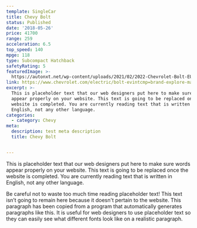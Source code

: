 ```yaml
---
template: SingleCar
title: Chevy Bolt
status: Published
date: '2018-05-26'
price: 41700
range: 259
acceleration: 6.5
top_speed: 140
mpge: 118
type: Subcompact Hatchback
safetyRating: 5
featuredImage: >-
  https://autonxt.net/wp-content/uploads/2021/02/2022-Chevrolet-Bolt-EUV11.jpg
link: https://www.chevrolet.com/electric/bolt-evintcmp=brand-explore-mache
excerpt: >-
  This is placeholder text that our web designers put here to make sure words
  appear properly on your website. This text is going to be replaced once the
  website is completed. You are currently reading text that is written in
  English, not any other language.
categories:
  - category: Chevy
meta:
  description: test meta description
  title: Chevy Bolt


---
```


This is placeholder text that our web designers put here to make sure words appear properly on your website. This text is going to be replaced once the website is completed. You are currently reading text that is written in English, not any other language.

Be careful not to waste too much time reading placeholder text! This text isn’t going to remain here because it doesn't pertain to the website. This paragraph has been copied from a program that automatically generates paragraphs like this. It is useful for web designers to use placeholder text so they can easily see what different fonts look like on a realistic paragraph.
